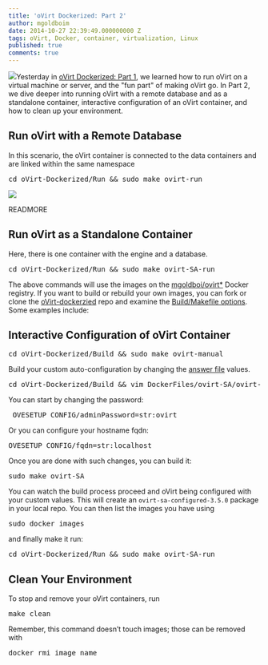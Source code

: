 ```yaml
---
title: 'oVirt Dockerized: Part 2'
author: mgoldboim
date: 2014-10-27 22:39:49.000000000 Z
tags: oVirt, Docker, container, virtualization, Linux
published: true
comments: true
---
```


<img src="http://community.redhat.com/images/blog/oVirt-logo.png">Yesterday in [oVirt Dockerized: Part 1](http://community.redhat.com/blog/2014/10/ovirt-dockerized/), we learned how to run oVirt on a virtual machine or server, and the "fun part" of making oVirt go. In Part 2, we dive deeper into running oVirt with a remote database and as a standalone container, interactive configuration of an oVirt container, and how to clean up your environment.

## Run oVirt with a Remote Database

In this scenario, the oVirt container is connected to the data containers and are linked within the same namespace

<pre>cd oVirt-Dockerized/Run && sudo make ovirt-run</pre>
<img src="/images/blog/ovirt-dockerized_newpt2.png" align="center">

READMORE

## Run oVirt as a Standalone Container

Here, there is one container with the engine and a database.

<pre>cd oVirt-Dockerized/Run && sudo make ovirt-SA-run</pre>

The above commands will use the images on the [mgoldboi/ovirt*](https://hub.docker.com/u/mgoldboi/) Docker registry. If you want to build or rebuild your own images, you can fork or clone the [oVirt-dockerzied](https://github.com/mgoldboi/oVirt-Dockerized) repo and examine the [Build/Makefile options](https://github.com/mgoldboi/oVirt-Dockerized/blob/master/Build/Makefile). Some examples include:

## Interactive Configuration of oVirt Container
    
<pre>cd oVirt-Dockerized/Build && sudo make ovirt-manual</pre>

Build your custom auto-configuration by changing the [answer file](https://github.com/mgoldboi/oVirt-Dockerized/blob/master/Build/DockerFiles/ovirt-SA/ovirt-engine-35-localdb.conf) values.

<pre>cd oVirt-Dockerized/Build && vim DockerFiles/ovirt-SA/ovirt-engine-35-localdb.conf</pre>

You can start by changing the password: 

<pre> OVESETUP_CONFIG/adminPassword=str:ovirt</pre>

Or you can configure your hostname fqdn: 

<pre>OVESETUP_CONFIG/fqdn=str:localhost</pre>

Once you are done with such changes, you can build it:

<pre>sudo make ovirt-SA</pre>

You can watch the build process proceed and oVirt being configured with your custom values. This will create an <code>ovirt-sa-configured-3.5.0</code> package in your local repo. You can then list the images you have using

<pre>sudo docker images</pre>

and finally make it run:

<pre>cd oVirt-Dockerized/Run && sudo make ovirt-SA-run</pre>

## Clean Your Environment

To stop and remove your oVirt containers, run 
    
<pre>make clean</pre>

Remember, this command doesn’t touch images; those can be removed with 
    
<pre>docker rmi image_name</pre>